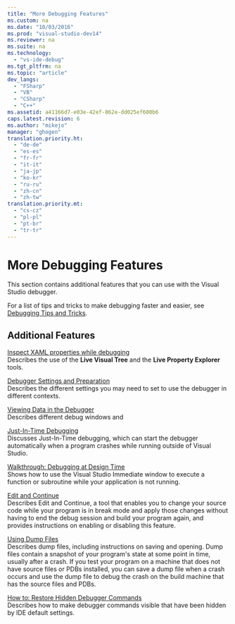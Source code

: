 ```yaml
---
title: "More Debugging Features"
ms.custom: na
ms.date: "10/03/2016"
ms.prod: "visual-studio-dev14"
ms.reviewer: na
ms.suite: na
ms.technology: 
  - "vs-ide-debug"
ms.tgt_pltfrm: na
ms.topic: "article"
dev_langs: 
  - "FSharp"
  - "VB"
  - "CSharp"
  - "C++"
ms.assetid: a41166d7-e03e-42ef-862e-dd025ef600b6
caps.latest.revision: 6
ms.author: "mikejo"
manager: "ghogen"
translation.priority.ht: 
  - "de-de"
  - "es-es"
  - "fr-fr"
  - "it-it"
  - "ja-jp"
  - "ko-kr"
  - "ru-ru"
  - "zh-cn"
  - "zh-tw"
translation.priority.mt: 
  - "cs-cz"
  - "pl-pl"
  - "pt-br"
  - "tr-tr"
---
```

# More Debugging Features
This section contains additional features that you can use with the Visual Studio debugger.  
  
 For a list of tips and tricks to make debugging faster and easier, see [Debugging Tips and Tricks](http://blogs.msdn.com/b/visualstudio/archive/2015/05/22/debugging-tips-and-tricks.aspx).  
  
## Additional Features  
 [Inspect XAML properties while debugging](../VS_debugger/inspect-xaml-properties-while-debugging.md)  
 Describes the use of the **Live Visual Tree** and the **Live Property Explorer** tools.  
  
 [Debugger Settings and Preparation](../VS_debugger/debugger-settings-and-preparation.md)  
 Describes the different settings you may need to set to use the debugger in different contexts.  
  
 [Viewing Data in the Debugger](../VS_debugger/viewing-data-in-the-debugger.md)  
 Describes different debug windows and  
  
 [Just-In-Time Debugging](../VS_debugger/just-in-time-debugging-in-visual-studio.md)  
 Discusses Just-In-Time debugging, which can start the debugger automatically when a program crashes while running outside of Visual Studio.  
  
 [Walkthrough: Debugging at Design Time](../VS_debugger/walkthrough--debugging-at-design-time.md)  
 Shows how to use the Visual Studio Immediate window to execute a function or subroutine while your application is not running.  
  
 [Edit and Continue](../VS_debugger/edit-and-continue.md)  
 Describes Edit and Continue, a tool that enables you to change your source code while your program is in break mode and apply those changes without having to end the debug session and build your program again, and provides instructions on enabling or disabling this feature.  
  
 [Using Dump Files](../VS_debugger/using-dump-files.md)  
 Describes dump files, including instructions on saving and opening. Dump files contain a snapshot of your program's state at some point in time, usually after a crash. If you test your program on a machine that does not have source files or PDBs installed, you can save a dump file when a crash occurs and use the dump file to debug the crash on the build machine that has the source files and PDBs.  
  
 [How to: Restore Hidden Debugger Commands](../VS_debugger/how-to--restore-hidden-debugger-commands.md)  
 Describes how to make debugger commands visible that have been hidden by IDE default settings.